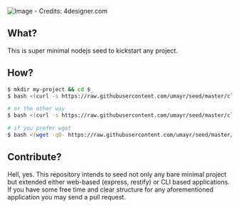 ![Image - Credits: 4designer.com](http://download.4-designer.com/files/20130108/Ice-Age-3-high-precision-material-42362.jpg)

## What?
This is super minimal nodejs seed to kickstart any project.

## How?
```bash
$ mkdir my-project && cd $_
$ bash <(curl -s https://raw.githubusercontent.com/umayr/seed/master/clone.sh)

# or the other way
$ bash <(curl -s https://raw.githubusercontent.com/umayr/seed/master/clone.sh) path/to/project

# if you prefer wget
$ bash <(wget -qO- https://raw.githubusercontent.com/umayr/seed/master/clone.sh) path/to/project
```

## Contribute?
Hell, yes. This repository intends to seed not only any bare minimal project but extended either web-based (express, restify) or CLI based applications. If you have some free time and clear structure for any aforementioned application you may send a pull request. 
